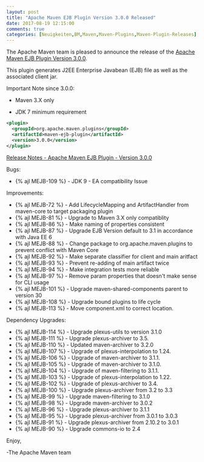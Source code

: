 ```yaml
---
layout: post
title: "Apache Maven EJB Plugin Version 3.0.0 Released"
date: 2017-08-19 12:15:00
comments: true
categories: [Neuigkeiten,BM,Maven,Maven-Plugins,Maven-Plugin-Releases]
---
```

The Apache Maven team is pleased to announce the release of the 
[Apache Maven EJB Plugin Version 3.0.0](http://maven.apache.org/plugins/maven-ejb-plugin/).

This plugin generates J2EE Enterprise Javabean (EJB) file as well as the
associated client jar.

Important Note since 3.0.0:

 * Maven 3.X only

 * JDK 7 minimum requirement


``` xml
<plugin>
  <groupId>org.apache.maven.plugins</groupId>
  <artifactId>maven-ejb-plugin</artifactId>
  <version>3.0.0</version>
</plugin>
```

<!-- more -->

[Release Notes - Apache Maven EJB Plugin - Version 3.0.0](https://issues.apache.org/jira/secure/ReleaseNote.jspa?projectId=12317421&version=12330676)

Bugs:

 * {% ajl MEJB-109 %} - JDK 9 - EA compatibility Issue

Improvements:

 * {% ajl MEJB-72 %} - Add LifecycleMapping and ArtifactHandler from maven-core to target packaging plugin
 * {% ajl MEJB-81 %} - Upgrade to Maven 3.X only compatiblity
 * {% ajl MEJB-86 %} - Make naming of properties consistent
 * {% ajl MEJB-87 %} - Upgrade EJB Version default to 3.1 in accordance with Java EE 6
 * {% ajl MEJB-88 %} - Change package to org.apache.maven.plugins to prevent conflict with Maven Core
 * {% ajl MEJB-92 %} - Make separate classifier for client and main aritfact
 * {% ajl MEJB-93 %} - Prevent re-adding of main artifact twice
 * {% ajl MEJB-94 %} - Make integration tests more reliable
 * {% ajl MEJB-97 %} - Remove param properties that doesn't make sense for CLI usage
 * {% ajl MEJB-101 %} - Upgrade maven-shared-components parent to version 30
 * {% ajl MEJB-108 %} - Upgrade bound plugins to life cycle
 * {% ajl MEJB-113 %} - Move component.xml to correct location.

Dependency Upgrades:

 * {% ajl MEJB-114 %} - Upgrade plexus-utils to version 3.1.0
 * {% ajl MEJB-111 %} - Upgrade plexus-archiver to 3.5.
 * {% ajl MEJB-110 %} - Updated maven-archiver to 3.2.0
 * {% ajl MEJB-107 %} - Upgrade of plexus-interpolation to 1.24.
 * {% ajl MEJB-106 %} - Upgrade of maven-archiver to 3.1.1.
 * {% ajl MEJB-105 %} - Upgrade of maven-archiver to 3.1.0.
 * {% ajl MEJB-104 %} - Upgrade of maven-filtering to 3.1.1.
 * {% ajl MEJB-103 %} - Upgrade of plexus-interpolation to 1.22.
 * {% ajl MEJB-102 %} - Upgrade of plexus-archiver to 3.4.
 * {% ajl MEJB-100 %} - Upgrade plexus-archiver from 3.2 to 3.3
 * {% ajl MEJB-99 %} - Upgrade maven-filtering to 3.1.0
 * {% ajl MEJB-98 %} - Upgrade maven-archiver to 3.0.2
 * {% ajl MEJB-96 %} - Upgrade plexus-archiver to 3.1.1
 * {% ajl MEJB-95 %} - Upgrade plexus-archiver from 3.0.1 to 3.0.3
 * {% ajl MEJB-91 %} - Upgrade plexus-archiver from 2.10.2 to 3.0.1
 * {% ajl MEJB-90 %} - Upgrade commons-io to 2.4


Enjoy,

-The Apache Maven team
